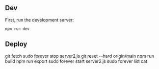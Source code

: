 ## Dev

First, run the development server:

```bash
npm run dev
```


## Deploy

git fetch
sudo forever stop server2.js
git reset --hard origin/main
npm run build
npm run export
sudo forever start server2.js
sudo forever list
cat 